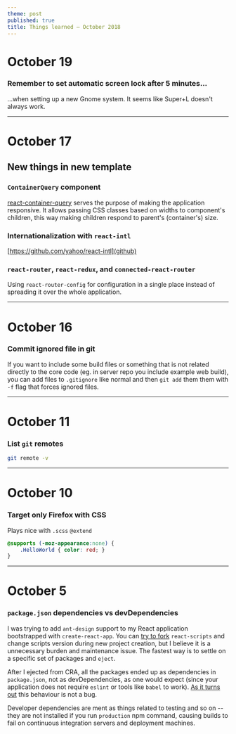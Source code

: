 ```yaml
---
theme: post
published: true
title: Things learned – October 2018
---
```

# October 19

### Remember to set automatic screen lock after 5 minutes...
...when setting up a new Gnome system. It seems like Super+L doesn't always work.

---

# October 17

## New things in new template

### `ContainerQuery` component
[react-container-query](https://www.npmjs.com/package/react-container-query) serves the purpose of making the application responsive. It allows passing CSS classes based on widths to component's children, this way making children respond to parent's (container's) size.

### Internationalization with `react-intl`
[https://github.com/yahoo/react-intl](github)

### `react-router`, `react-redux`, and `connected-react-router`
Using `react-router-config` for configuration in a single place instead of spreading it over the whole application.

---

# October 16

### Commit ignored file in git

If you want to include some build files or something that is not related directly to the core code (eg. in server repo you include example web build), you can add files to `.gitignore` like normal and then `git add` them them with `-f` flag that forces ignored files.

---

# October 11

### List `git` remotes
```bash
git remote -v
```

---

# October 10

### Target only Firefox with CSS
Plays nice with `.scss` `@extend`
```css
@supports (-moz-appearance:none) {
    .HelloWorld { color: red; } 
}
```

---

# October 5

### `package.json` dependencies vs devDependencies

I was trying to add `ant-design` support to my React application bootstrapped with `create-react-app`. You can [try to fork](https://auth0.com/blog/how-to-configure-create-react-app/) `react-scripts` and change scripts version during new project creation, but I believe it is a unnecessary burden and maintenance issue. The fastest way is to settle on a specific set of packages and `eject`.

After I ejected from CRA, all the packages ended up as dependencies in `package.json`, not as devDependencies, as one would expect (since your application does not require `eslint` or tools like `babel` to work). [As it turns out](https://github.com/facebook/create-react-app/issues/4969) this behaviour is not a bug. 

Developer dependencies are ment as things related to testing and so on -- they are not installed if you run `production` npm command, causing builds to fail on continuous integration servers and deployment machines.
